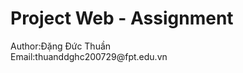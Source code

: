 <h1> Project Web - Assignment  </h1>
<a>Author:Đặng Đức Thuần</a>
<br>
<a>Email:thuanddghc200729@fpt.edu.vn</a>
